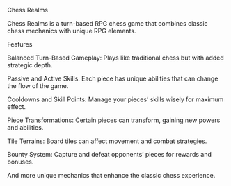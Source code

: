 Chess Realms

Chess Realms is a turn-based RPG chess game that combines classic chess mechanics with unique RPG elements.

Features

Balanced Turn-Based Gameplay: Plays like traditional chess but with added strategic depth.

Passive and Active Skills: Each piece has unique abilities that can change the flow of the game.

Cooldowns and Skill Points: Manage your pieces’ skills wisely for maximum effect.

Piece Transformations: Certain pieces can transform, gaining new powers and abilities.

Tile Terrains: Board tiles can affect movement and combat strategies.

Bounty System: Capture and defeat opponents’ pieces for rewards and bonuses.

And more unique mechanics that enhance the classic chess experience.
